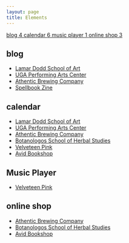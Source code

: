 ```yaml
---
layout: page
title: Elements
---
```


<div class="list-group">
    <a href="#blog" class="list-group-item">
        blog <span class="badge">4</span>
    </a>
    <a href="#calendar" class="list-group-item">
        calendar <span class="badge">6</span>
    </a>
    <a href="#music-player" class="list-group-item">
        music player <span class="badge">1</span>
    </a>
    <a href="#online-shop" class="list-group-item">
        online shop <span class="badge">3</span>
    </a>
</div>
<h2 class="tag-header" id="blog">blog</h2>
<ul>
  <li><a href="/work/lamar-dodd-school-of-art">Lamar Dodd School of Art</a></li>
    <li><a href="/work/uga-peforming-arts-center">UGA Performing Arts Center</a></li>
    <li><a href="/work/athentic-brewing-company">Athentic Brewing Company</a></li>
    <li><a href="/work/spellbook-zine">Spellbook Zine</a></li>
</ul>
<h2 class="tag-header" id="calendar">calendar</h2>
  <ul>
    <li><a href="/work/lamar-dodd-school-of-art">Lamar Dodd School of Art</a></li>
    <li><a href="/work/uga-peforming-arts-center">UGA Performing Arts Center</a></li>
    <li><a href="/work/athentic-brewing-company">Athentic Brewing Company</a></li>
    <li><a href="/work/botanologos-school-of-herbal-studies">Botanologos School of Herbal Studies</a></li>
    <li><a href="/work/velveteen-pink">Velveteen Pink</a></li>
    <li><a href="/work/avid-bookshop">Avid Bookshop</a></li>
  </ul>
<h2 class="tag-header" id="music-player">Music Player</h2>
  <ul>
    <li><a href="/work/velveteen-pink">Velveteen Pink</a></li>
  </ul>
<h2 class="tag-header" id="online-shop">online shop</h2>
  <ul>
    <li><a href="/work/athentic-brewing-company">Athentic Brewing Company</a></li>
    <li><a href="/work/botanologos-school-of-herbal-studies">Botanologos School of Herbal Studies</a></li>
    <li><a href="/work/avid-bookshop">Avid Bookshop</a></li>
  </ul>
<!--<h2 class="tag-header" id="shopify">shopify</h2>
<ul>
    <li><a href="/writing/when-is-it-time-to-get-a-website">Do you need a website? Here's how to prepare for it.</a></li>
</ul>-->

